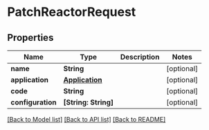 # PatchReactorRequest

## Properties
Name | Type | Description | Notes
------------ | ------------- | ------------- | -------------
**name** | **String** |  | [optional] 
**application** | [**Application**](Application.md) |  | [optional] 
**code** | **String** |  | [optional] 
**configuration** | **[String: String]** |  | [optional] 

[[Back to Model list]](../README.md#documentation-for-models) [[Back to API list]](../README.md#documentation-for-api-endpoints) [[Back to README]](../README.md)


